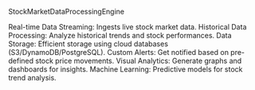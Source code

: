 StockMarketDataProcessingEngine

Real-time Data Streaming: Ingests live stock market data.
Historical Data Processing: Analyze historical trends and stock performances.
Data Storage: Efficient storage using cloud databases (S3/DynamoDB/PostgreSQL).
Custom Alerts: Get notified based on pre-defined stock price movements.
Visual Analytics: Generate graphs and dashboards for insights.
Machine Learning: Predictive models for stock trend analysis.
